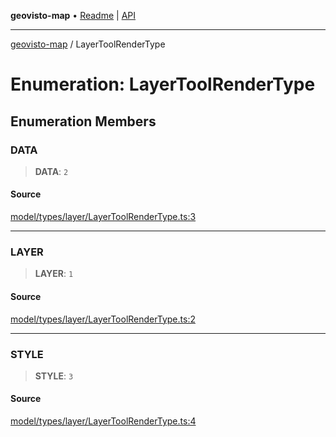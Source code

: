**geovisto-map** • [Readme](../README.md) \| [API](../globals.md)

***

[geovisto-map](../README.md) / LayerToolRenderType

# Enumeration: LayerToolRenderType

## Enumeration Members

### DATA

> **DATA**: `2`

#### Source

[model/types/layer/LayerToolRenderType.ts:3](https://github.com/geovisto/geovisto-map/blob/5ee2cb5d45c19062fc8fc6beefa2848c076518b6/src/model/types/layer/LayerToolRenderType.ts#L3)

***

### LAYER

> **LAYER**: `1`

#### Source

[model/types/layer/LayerToolRenderType.ts:2](https://github.com/geovisto/geovisto-map/blob/5ee2cb5d45c19062fc8fc6beefa2848c076518b6/src/model/types/layer/LayerToolRenderType.ts#L2)

***

### STYLE

> **STYLE**: `3`

#### Source

[model/types/layer/LayerToolRenderType.ts:4](https://github.com/geovisto/geovisto-map/blob/5ee2cb5d45c19062fc8fc6beefa2848c076518b6/src/model/types/layer/LayerToolRenderType.ts#L4)
